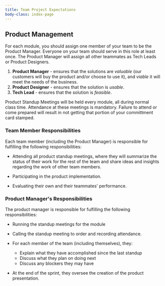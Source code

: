 ```yaml
---
title: Team Project Expectations
body-class: index-page
---
```


## Product Management

For each module, you should assign one member of your team to be the Product Manager. Everyone on your team should serve in this role at least once. The Product Manager will assign all other teammates as Tech Leads or Product Designers.

1.  **Product Manager** - ensures that the solutions are *valuable* (our customers will buy the product and/or choose to use it), and *viable* it will meet the needs of the business.
2.  **Product Designer** - ensures that the solution is *usable*.
3.  **Tech Lead** - ensures that the solution is *feasible*.

Product Standup Meetings will be held every module, all during normal class time. Attendance at these meetings is mandatory. Failure to attend or come prepared will result in not getting that portion of your committment card stamped.

### Team Member Responsibilities

Each team member (including the Product Manager) is responsible for fulfilling the following responsibilities:

* Attending all product standup meetings, where they will summarize the status of their work for the rest of the team and share ideas and insights regarding the work of other team members.

* Participating in the product implementation.

* Evaluating their own and their teammates' performance.

### Product Manager's Responsibilities

The product manager is responsible for fulfilling the following responsibilities:

+ Running the standup meetings for the module

+ Calling the standup meeting to order and recording attendance.

+ For each member of the team (including themselves), they:
	+ Explain what they have accomplished since the last standup
	+ Discuss what they plan on doing next
	+ Discuss any blockers they may have

+ At the end of the sprint, they oversee the creation of the product presentation.


